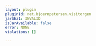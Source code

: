 ```yaml
---
layout: plugin
pluginId: net.bjoernpetersen.visitorgen
jarSha1: INVALID
isJarAvailable: false
error: NONE
violations: []

---
```

